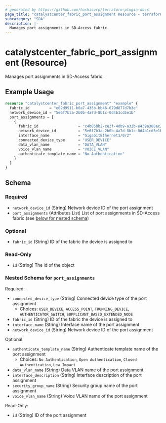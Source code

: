 ```yaml
---
# generated by https://github.com/hashicorp/terraform-plugin-docs
page_title: "catalystcenter_fabric_port_assignment Resource - terraform-provider-catalystcenter"
subcategory: "SDA"
description: |-
  Manages port assignments in SD-Access fabric.
---
```


# catalystcenter_fabric_port_assignment (Resource)

Manages port assignments in SD-Access fabric.

## Example Usage

```terraform
resource "catalystcenter_fabric_port_assignment" "example" {
  fabric_id         = "e02d9911-b0a7-435b-bb46-079d877d7b3e"
  network_device_id = "5e6f7b3a-2b0b-4a7d-8b1c-0d4b1cd5e1b"
  port_assignments = [
    {
      fabric_id                  = "c4b85bb2-ce3f-4db9-a32b-e439a388ac2f"
      network_device_id          = "5e6f7b3a-2b0b-4a7d-8b1c-0d4b1cd5e1b1"
      interface_name             = "GigabitEthernet1/0/2"
      connected_device_type      = "USER_DEVICE"
      data_vlan_name             = "DATA_VLAN"
      voice_vlan_name            = "VOICE_VLAN"
      authenticate_template_name = "No Authentication"
    }
  ]
}
```

<!-- schema generated by tfplugindocs -->
## Schema

### Required

- `network_device_id` (String) Network device ID of the port assignment
- `port_assignments` (Attributes List) List of port assignments in SD-Access fabric (see [below for nested schema](#nestedatt--port_assignments))

### Optional

- `fabric_id` (String) ID of the fabric the device is assigned to

### Read-Only

- `id` (String) The id of the object

<a id="nestedatt--port_assignments"></a>
### Nested Schema for `port_assignments`

Required:

- `connected_device_type` (String) Connected device type of the port assignment
  - Choices: `USER_DEVICE`, `ACCESS_POINT`, `TRUNKING_DEVICE`, `AUTHENTICATOR_SWITCH`, `SUPPLICANT_BASED_EXTENDED_NODE`
- `fabric_id` (String) ID of the fabric the device is assigned to
- `interface_name` (String) Interface name of the port assignment
- `network_device_id` (String) Network device ID of the port assignment

Optional:

- `authenticate_template_name` (String) Authenticate template name of the port assignment
  - Choices: `No Authentication`, `Open Authentication`, `Closed Authentication`, `Low Impact`
- `data_vlan_name` (String) Data VLAN name of the port assignment
- `interface_description` (String) Interface description of the port assignment
- `security_group_name` (String) Security group name of the port assignment
- `voice_vlan_name` (String) Voice VLAN name of the port assignment

Read-Only:

- `id` (String) ID of the port assignment
